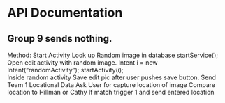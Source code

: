 
# API Documentation

## Group 9 sends nothing.
Method: Start Activity
Look up Random image in database
startService(); 
Open edit activity with random image.
Intent i = new Intent(“randomActivity”); 
startActivity(i);  
Inside random activity
Save edit pic after user pushes save button. 
Send Team 1 Locational Data
Ask User for capture location of image
Compare location to Hillman or Cathy 
If match trigger 1 and send entered location 
